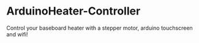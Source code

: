 # ArduinoHeater-Controller
Control your baseboard heater with a stepper motor, arduino touchscreen and wifi!
